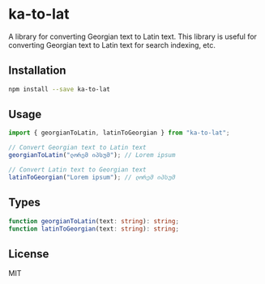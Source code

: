 # ka-to-lat

A library for converting Georgian text to Latin text. This library is useful for converting Georgian text to Latin text for search indexing, etc.

## Installation

```bash
npm install --save ka-to-lat
```

## Usage

```javascript
import { georgianToLatin, latinToGeorgian } from "ka-to-lat";

// Convert Georgian text to Latin text
georgianToLatin("ლორემ იპსუმ"); // Lorem ipsum

// Convert Latin text to Georgian text
latinToGeorgian("Lorem ipsum"); // ლორემ იპსუმ
```

## Types

```typescript
function georgianToLatin(text: string): string;
function latinToGeorgian(text: string): string;
```

## License

MIT